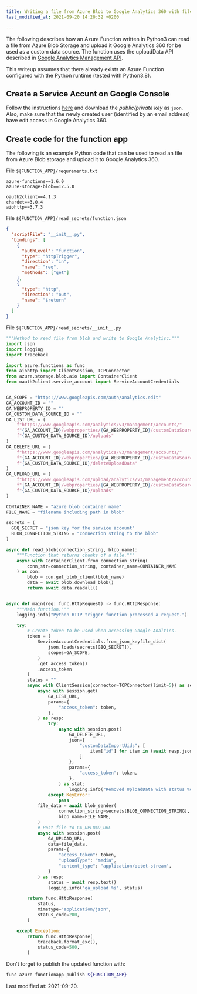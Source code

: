 ```yaml
---
title: Writing a file from Azure Blob to Google Analytics 360 with file upload
last_modified_at: 2021-09-20 14:20:32 +0200

---
```


The following describes how an Azure Function written in Python3 can read a file from Azure Blob Storage and upload it Google Analytics 360 for be used as a custom data source. The function uses the uploadData API described in [Google Analytics Management API](https://developers.google.com/analytics/devguides/config/mgmt/v3/mgmtReference/management/uploads/uploadData).

This writeup assumes that there already exists an Azure Function configured with the Python runtime (tested with Python3.8).

## Create a Service Accunt on Google Console

Follow the instructions [here](https://developers.google.com/analytics/devguides/config/mgmt/v3/authorization#service_accounts) and download the *public/private key* as `json`. Also, make sure that the newly created user (identified by an email address) have edit access in Google Analytics 360.

## Create code for the function app

The following is an example Python code that can be used to read an file from Azure Blob storage and upload it to Google Analytics 360.

File `${FUNCTION_APP}/requrements.txt`

```pip
azure-functions==1.6.0
azure-storage-blob==12.5.0

oauth2client==4.1.3
chardet==3.0.4
aiohttp==3.7.3
```

File `${FUNCTION_APP}/read_secrets/function.json`

```json
{
  "scriptFile": "__init__.py",
  "bindings": [
    {
      "authLevel": "function",
      "type": "httpTrigger",
      "direction": "in",
      "name": "req",
      "methods": ["get"]
    },
    {
      "type": "http",
      "direction": "out",
      "name": "$return"
    }
  ]
}
```

File `${FUNCTION_APP}/read_secrets/__init__.py`

```python
"""Method to read file from blob and write to Google Analytisc."""
import json
import logging
import traceback

import azure.functions as func
from aiohttp import ClientSession, TCPConnector
from azure.storage.blob.aio import ContainerClient
from oauth2client.service_account import ServiceAccountCredentials


GA_SCOPE = "https://www.googleapis.com/auth/analytics.edit"
GA_ACCOUNT_ID = ""
GA_WEBPROPERTY_ID = ""
GA_CUSTOM_DATA_SOURCE_ID = ""
GA_LIST_URL = (
    f"https://www.googleapis.com/analytics/v3/management/accounts/"
    f"{GA_ACCOUNT_ID}/webproperties/{GA_WEBPROPERTY_ID}/customDataSources/"
    f"{GA_CUSTOM_DATA_SOURCE_ID}/uploads"
)
GA_DELETE_URL = (
    f"https://www.googleapis.com/analytics/v3/management/accounts/"
    f"{GA_ACCOUNT_ID}/webproperties/{GA_WEBPROPERTY_ID}/customDataSources/"
    f"{GA_CUSTOM_DATA_SOURCE_ID}/deleteUploadData"
)
GA_UPLOAD_URL = (
    f"https://www.googleapis.com/upload/analytics/v3/management/accounts/"
    f"{GA_ACCOUNT_ID}/webproperties/{GA_WEBPROPERTY_ID}/customDataSources/"
    f"{GA_CUSTOM_DATA_SOURCE_ID}/uploads"
)

CONTAINER_NAME = "azure blob container name"
FILE_NAME = "filename including path in blob"

secrets = (
  GBQ_SECRET = "json key for the service account"
  BLOB_CONNECTION_STRING = "connection string to the blob"
)

async def read_blob(connection_string, blob_name):
    """Function that returns chunks of a file."""
    async with ContainerClient.from_connection_string(
        conn_str=connection_string, container_name=CONTAINER_NAME
    ) as con:
        blob = con.get_blob_client(blob_name)
        data = await blob.download_blob()
        return await data.readall()


async def main(req: func.HttpRequest) -> func.HttpResponse:
    """Main function."""
    logging.info("Python HTTP trigger function processed a request.")

    try:
        # Create token to be used when accessing Google Analtics.
        token = (
            ServiceAccountCredentials.from_json_keyfile_dict(
                json.loads(secrets[GBQ_SECRET]),
                scopes=GA_SCOPE,
            )
            .get_access_token()
            .access_token
        )
        status = ""
        async with ClientSession(connector=TCPConnector(limit=5)) as session:
            async with session.get(
                GA_LIST_URL,
                params={
                    "access_token": token,
                },
            ) as resp:
                try:
                    async with session.post(
                        GA_DELETE_URL,
                        json={
                            "customDataImportUids": [
                                item["id"] for item in (await resp.json())["items"]
                            ]
                        },
                        params={
                            "access_token": token,
                        },
                    ) as stat:
                        logging.info("Removed UploadData with status %d", stat.status)
                except KeyError:
                    pass
            file_data = await blob_sender(
                    connection_string=secrets[BLOB_CONNECTION_STRING],
                    blob_name=FILE_NAME,
            )
            # Post file to GA_UPLOAD_URL
            async with session.post(
                GA_UPLOAD_URL,
                data=file_data,
                params={
                    "access_token": token,
                    "uploadType": "media",
                    "content_type": "application/octet-stream",
                }
            ) as resp:
                status = await resp.text()
                logging.info("ga_upload %s", status)

        return func.HttpResponse(
            status,
            mimetype="application/json",
            status_code=200,
        )

    except Exception:
        return func.HttpResponse(
            traceback.format_exc(),
            status_code=500,
        )
```

Don't forget to publish the updated function with:

```sh
func azure functionapp publish ${FUNCTION_APP}
```

Last modified at: 2021-09-20.
